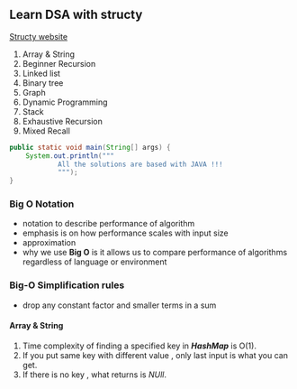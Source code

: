 ## Learn DSA with structy

[Structy website](https://www.structy.net/)

1. Array & String
2. Beginner Recursion
3. Linked list
4. Binary tree
5. Graph
6. Dynamic Programming
7. Stack
8. Exhaustive Recursion
9. Mixed Recall

```java
public static void main(String[] args) {
    System.out.println("""
            All the solutions are based with JAVA !!!
            """);
}
```
### Big O Notation

- notation to describe performance of algorithm
- emphasis is on how performance scales with input size
- approximation
- why we use **Big O** is it allows us to compare performance of algorithms regardless of language or environment

### Big-O Simplification rules

- drop any constant factor and smaller terms in a sum

#### Array & String

1. Time complexity of finding a specified key in ***HashMap*** is O(1).
2. If you put same key with different value , only last input is what you can get.
3. If there is no key , what returns is *NUll*.